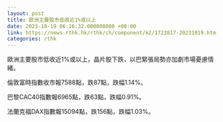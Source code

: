 ```yaml
---
layout: post
title: 歐洲主要股市低收近1%或以上
date: 2023-10-19 06:16:32.000000000 +08:00
link: https://news.rthk.hk/rthk/ch/component/k2/1723817-20231019.htm
categories: rthk
---
```


歐洲主要股市低收近1%或以上，晶片股下跌，以巴緊張局勢亦加劇市場憂慮情緒。

倫敦富時指數收市報7588點，跌87點，跌幅1.14%。

巴黎CAC40指數報6965點，跌63點，跌幅0.91%。

法蘭克福DAX指數報15094點，跌156點，跌幅1.03%。

